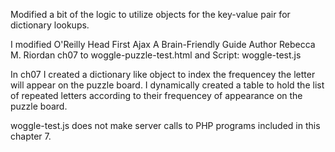 
Modified a bit of the logic to utilize objects for the key-value pair for dictionary lookups.

I modified O'Reilly Head First Ajax A Brain-Friendly Guide Author Rebecca M. Riordan ch07 to woggle-puzzle-test.html and Script: woggle-test.js

In ch07 I created a dictionary like object to index the frequencey the letter will appear on the puzzle board.  I dynamically
created a table to hold the list of repeated letters according to their frequencey of appearance on the puzzle board.

woggle-test.js does not make server calls to PHP programs included in this chapter 7.
